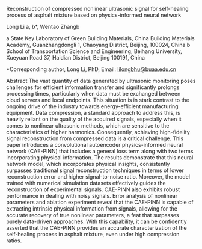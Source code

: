 Reconstruction of compressed nonlinear ultrasonic signal for self-healing process of asphalt mixture based on physics-informed neural network

Long Li a, b*, Wentao Zhangb 

a State Key Laboratory of Green Building Materials, China Building Materials Academy, Guanzhangdongli 1, Chaoyang District, Beijing, 100024, China 
b School of Transportation Science and Engineering, Beihang University, Xueyuan Road 37, Haidian District, Beijing 100191, China

*Corresponding author, Long Li, PhD, Email: lilongbhu@buaa.edu.cn
 

Abstract
The vast quantity of data generated by ultrasonic monitoring poses challenges for efficient information transfer and significantly prolongs processing times, particularly when data must be exchanged between cloud servers and local endpoints. This situation is in stark contrast to the ongoing drive of the industry towards energy-efficient manufacturing equipment. Data compression, a standard approach to address this, is heavily reliant on the quality of the acquired signals, especially when it comes to nonlinear ultrasonic methods, which are sensitive to the characteristics of higher harmonics. Consequently, achieving high-fidelity signal reconstruction from compressed data is a critical challenge. This paper introduces a convolutional autoencoder physics-informed neural network (CAE-PINN) that includes a general loss term along with two terms incorporating physical information. The results demonstrate that this neural network model, which incorporates physical insights, consistently surpasses traditional signal reconstruction techniques in terms of lower reconstruction error and higher signal-to-noise ratio. Moreover, the model trained with numerical simulation datasets effectively guides the reconstruction of experimental signals. CAE-PINN also exhibits robust performance in dealing with noisy signals. Error analysis of nonlinear parameters and ablation experiment reveal that the CAE-PINN is capable of extracting intrinsic physical information from signals, allowing for the accurate recovery of true nonlinear parameters, a feat that surpasses purely data-driven approaches. With this capability, it can be confidently asserted that the CAE-PINN provides an accurate characterization of the self-healing process in asphalt mixture, even under high compression ratios. 



